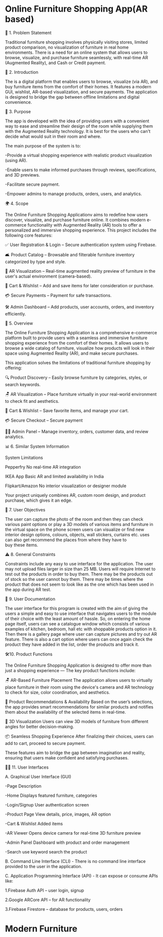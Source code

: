 # Online Furniture Shopping App(AR based)

🧩 1. Problem Statement

Traditional furniture shopping involves physically visiting stores, limited product comparison, no visualization of furniture in real home environments. There is a need for an online system that allows users to browse, visualize, and purchase furniture seamlessly, with real-time AR (Augmented Reality), and Cash or Credit payment.

📝 2. Introduction

The  is a digital platform that enables users to browse, visualize (via AR), and buy furniture items from the comfort of their homes. It features a modern GUI, wishlist, AR-based visualization, and secure payments. The application is designed to bridge the gap between offline limitations and digital convenience.

🎯 3. Purpose

The app is developed with the idea of providing users with a convenient way to ease and streamline their design of the room while supplying them with the Augmented Reality technology. It is best for the users who can't decide what would suit in their room and where.

The main purpose of the system is to:

-Provide a virtual shopping experience with realistic product visualization (using AR).

-Enable users to make informed purchases through reviews, specifications, and 3D previews.

-Facilitate secure payment.

-Empower admins to manage products, orders, users, and analytics.

🌍 4. Scope

The Online Furniture Shopping Applicationv aims to redefine how users discover, visualize, and purchase furniture online. It combines modern e-commerce functionality with Augmented Reality (AR) tools to offer a personalized and immersive shopping experience.
This project includes the following core features:


✅ User Registration & Login – Secure authentication system using Firebase.

🛋️ Product Catalog – Browsable and filterable furniture inventory categorized by type and style.

📸 AR Visualization – Real-time augmented reality preview of furniture in the user's actual environment (camera-based).

🛒 Cart & Wishlist – Add and save items for later consideration or purchase.

💳 Secure Payments –  Payment for safe transactions.

🛠️ Admin Dashboard – Add products, user accounts, orders, and inventory efficiently.

📖 5. Overview

The Online Furniture Shopping Application is a comprehensive e-commerce platform built to provide users with a seamless and immersive furniture shopping experience from the comfort of their homes. It allows users to browse a wide catalog of furniture, visualize how products will look in their space using Augmented Reality (AR), and make secure purchases.


This application solves the limitations of traditional furniture shopping by offering:

🔍 Product Discovery – Easily browse furniture by categories, styles, or search keywords.

🪑 AR Visualization – Place furniture virtually in your real-world environment to check fit and aesthetics.

🛒 Cart & Wishlist – Save favorite items, and manage your cart.

💳 Secure Checkout – Secure payment 

🧑‍💻 Admin Panel – Manage inventory, orders, customer data, and review analytics.

📊 6. Similar System Information

System	Limitations

Pepperfry	No real-time AR integration

IKEA App	Basic AR and limited availability in India

Flipkart/Amazon	No interior visualization or designer module

Your project uniquely combines AR, custom room design, and product purchase, which gives it an edge.

🎯 7. User Objectives

The user can capture the photo of the room and then they can check various paint options or play a 3D models of various items and furniture in the virtual space on the phone screen users can visualize or find new interior design options, colours, objects, wall stickers, curtains etc. uses can also get recommend the places from where they have to buy these items.

⚠️ 8. General Constraints


Constraints include any easy to use interface for the application. The user may not upload files larger in size than 25 MB. Users will require Internet to test out the products in order to buy them. There may be the products out of stock so the user cannot buy them. There may be times where the product that does not seem to look like as the one which has been used in the app during AR test.

📘 9. User Documentation

The user interface for this program is created with the aim of giving the users a simple and easy to use interface that navigates users to the module of their choice with the least amount of hassle. So, on entering the home page itself, users can see a catalogue window which consists of various examples of kitchen, bedroom, hall etc with shoppable products option in it. Then there is a gallery page where user can capture pictures and try out AR feature. There is also a cart option where users can once again check the product they have added in the list, order the products and track it.

🛠️10. Product Functions

The Online Furniture Shopping Application is designed to offer more than just a shopping experience —  The key product functions include:

🪑 AR-Based Furniture Placement
The application allows users to virtually place furniture in their room using the device's camera and AR technology to check for size, color coordination, and aesthetics.

🧠 Product Recommendations & Availability
Based on the user’s selections, the app provides smart recommendations for similar products and notifies them about the availability of the selected items in real-time.

📐 3D Visualization
Users can view 3D models of furniture from different angles for better decision-making.

📦 Seamless Shopping Experience
After finalizing their choices, users can add to cart, proceed to secure payment.

These features aim to bridge the gap between imagination and reality, ensuring that users make confident and satisfying purchases.


🧑‍💻 11. User Interfaces

A. Graphical User Interface (GUI)

-Page	Description

-Home	Displays featured furniture, categories

-Login/Signup	User authentication screen

-Product Page	View details, price, images, AR option

-Cart & Wishlist	Added items

-AR Viewer	Opens device camera for real-time 3D furniture preview

-Admin Panel	Dashboard with product and order management

-Search use keyword search the product


B. Command Line Interface (CLI) - 
There is no command line interface provided to the user in the application.


C. Application Programming Interface (API) - 
It can expose or consume APIs like:

1.Firebase Auth API – user login, signup

2.Google ARCore API – for AR functionality

3.Firebase Firestore – database for products, users, orders

# Modern Furniture
